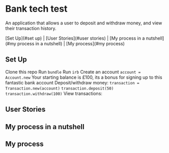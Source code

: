 # Bank tech test

An application that allows a user to deposit and withdraw money, and view their transaction history.

[Set Up](#set up) | [User Stories](#user stories) | [My process in a nutshell](#my process in a nutshell) | [My process](#my process)

## Set Up

Clone this repo
Run `bundle`
Run `irb`
Create an account `account = Account.new`
Your starting balance is £100, its a bonus for signing up to this fantastic bank account
Deposit/withdraw money:
`transaction = Transaction.new(account)`
`transaction.deposit(50)`
`transaction.withdraw(100)`
View transactions:

## User Stories

## My process in a nutshell

## My process
